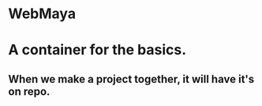 # WebMaya

# A container for the basics.

## When we make a project together, it will have it's on repo. 

